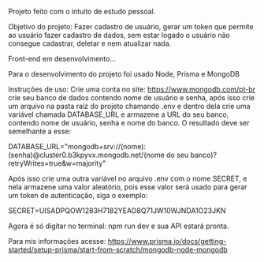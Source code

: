 Projeto feito com o intuito de estudo pessoal.

Objetivo do projeto: Fazer cadastro de usuário, gerar um token que permite ao usuário fazer cadastro de dados, sem estar logado o usuário não consegue cadastrar, deletar e nem atualizar nada.

Front-end em desenvolvimento...

Para o desenvolvimento do projeto foi usado Node, Prisma e MongoDB

Instruções de uso:
Crie uma conta no site: https://www.mongodb.com/pt-br crie seu banco de dados contendo nome de usuário e senha, após isso crie um arquivo na pasta raiz do projeto chamando .env e dentro dela crie uma variável chamada DATABASE_URL e armazene a URL do seu banco, contendo nome de usuário, senha e nome do banco.
O resultado deve ser semelhante a esse:

DATABASE_URL="mongodb+srv://(nome):(senha)@cluster0.b3kpyvx.mongodb.net/(nome do seu banco)?retryWrites=true&w=majority"

Após isso crie uma outra variável no arquivo .env com o nome SECRET, e nela armazene uma valor aleatório, pois esse valor será usado para gerar um token de autenticação, siga o exemplo:

SECRET=UISADPQOW1283H7182YEAO8Q71JW10WJNDA1O23JKN

Agora é só digitar no terminal: npm run dev e sua API estará pronta.

Para mis informações acesse: https://www.prisma.io/docs/getting-started/setup-prisma/start-from-scratch/mongodb-node-mongodb
